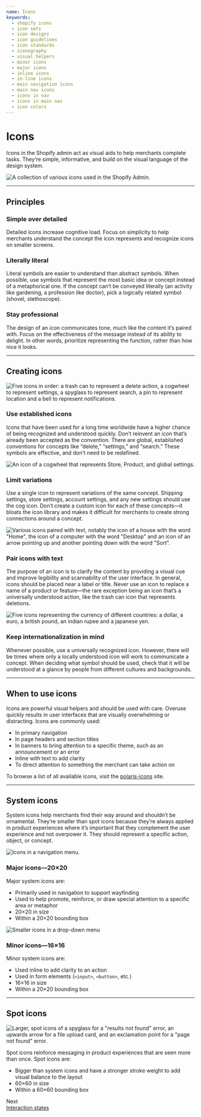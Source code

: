 ```yaml
---
name: Icons
keywords:
  - shopify icons
  - icon sets
  - icon designs
  - icon guidelines
  - icon standards
  - iconography
  - visual helpers
  - minor icons
  - major icons
  - inline icons
  - in-line icons
  - main navigation icons
  - main nav icons
  - icons in nav
  - icons in main nav
  - icon colors
---
```


# Icons

Icons in the Shopify admin act as visual aids to help merchants complete tasks. They’re simple, informative, and build on the visual language of the design system.

<!-- showcasecontent -->

![A collection of various icons used in the Shopify Admin.](/images/design/icons/icons-intro@2x.png)

<!-- end -->

---

## Principles

<!-- keywords: icon principles, icons, how to use icons -->

### Simple over detailed

Detailed icons increase cognitive load. Focus on simplicity to help merchants understand the concept the icon represents and recognize icons on smaller screens.

### Literally literal

Literal symbols are easier to understand than abstract symbols. When possible, use symbols that represent the most basic idea or concept instead of a metaphorical one. If the concept can’t be conveyed literally (an activity like gardening, a profession like doctor), pick a logically related symbol (shovel, stethoscope).

### Stay professional

The design of an icon communicates tone, much like the content it’s paired with. Focus on the effectiveness of the message instead of its ability to delight. In other words, prioritize representing the function, rather than how nice it looks.

---

## Creating icons

<!-- showcasecontent -->

![Five icons in order: a trash can to represent a delete action, a cogwheel to represent settings, a spyglass to represent search, a pin to represent location and a bell to represent notifications.](/images/design/icons/icons-established@2x.png)

### Use established icons

Icons that have been used for a long time worldwide have a higher chance of being recognized and understood quickly. Don’t reinvent an icon that’s already been accepted as the convention. There are global, established conventions for concepts like “delete,” “settings,” and “search.” These symbols are effective, and don’t need to be redefined.

<!-- end -->

<!-- showcasecontent -->

![An icon of a cogwheel that represents Store, Product, and global settings.](/images/design/icons/icons-limit-variations@2x.png)

### Limit variations

Use a single icon to represent variations of the same concept. Shipping settings, store settings, account settings, and any new settings should use the cog icon. Don’t create a custom icon for each of these concepts—it bloats the icon library and makes it difficult for merchants to create strong connections around a concept.

<!-- end -->
<!-- showcasecontent -->

![Various icons paired with text, notably the icon of a house with the word "Home", the icon of a computer with the word "Desktop" and an icon of an arrow pointing up and another pointing down with the word "Sort".](/images/design/icons/icons-pairing@2x.png)

### Pair icons with text

The purpose of an icon is to clarify the content by providing a visual cue and improve legibility and scannability of the user interface. In general, icons should be placed near a label or title. Never use an icon to replace a name of a product or feature—the rare exception being an icon that’s a universally understood action, like the trash can icon that represents deletions.

<!-- end -->
<!-- showcasecontent -->

![Five icons representing the currency of different countries: a dollar, a euro, a british pound, an indian rupee and a japanese yen.](/images/design/icons/icons-internationalization@2x.png)

### Keep internationalization in mind

Whenever possible, use a universally recognized icon. However, there will be times where only a locally understood icon will work to communicate a concept. When deciding what symbol should be used, check that it will be understood at a glance by people from different cultures and&nbsp;backgrounds.

<!-- end -->

---

## When to use icons

<!-- keywords: icon use cases, navigation icons, page header icons, section title icons, banner icons, inline icons, action icons -->

Icons are powerful visual helpers and should be used with care. Overuse quickly results in user interfaces that are visually overwhelming or distracting.
Icons are commonly used:

- In primary navigation
- In page headers and section titles
- In banners to bring attention to a specific theme, such as an announcement or an error
- Inline with text to add clarity
- To direct attention to something the merchant can take action on

To browse a list of all available icons, visit the [polaris-icons](https://polaris-icons.shopify.com/) site.

---

## System icons

<!-- keywords: icon sizing, icon sizes, minor icons, major icons, small icons, navigation icons, button icons -->

System icons help merchants find their way around and shouldn’t be ornamental. They’re smaller than spot icons because they’re always applied in product experiences where it’s important that they complement the user experience and not overpower it. They should represent a specific action, object, or concept.

<!-- centeredcontent -->

![Icons in a navigation menu.](/images/design/icons/icons-system-20@2x.png)

### Major icons—20×20

Major system icons are:

- Primarily used in navigation to support wayfinding
- Used to help promote, reinforce, or draw special attention to a specific area or metaphor
- 20×20 in size
- Within a 20×20 bounding box

<!-- end -->

<!-- centeredcontent -->

![Smaller icons in a drop-down menu](/images/design/icons/icons-system-16@2x.png)

### Minor icons—16×16

Minor system icons are:

- Used inline to add clarity to an action
- Used in form elements (`<input>`, `<button>`, etc.)
- 16×16 in size
- Within a 20×20 bounding box

<!-- end -->

---

## Spot icons

<!-- keywords: large icons, spot icons -->

<!-- showcasecontent -->

![Larger, spot icons of a spyglass for a "results not found" error, an upwards arrow for a file upload card, and an exclamation point for a "page not found" error.](/images/design/icons/icons-spot@2x.png)

Spot icons reinforce messaging in product experiences that are seen more than once. Spot&nbsp;icons&nbsp;are:

- Bigger than system icons and have a stronger stroke weight to add visual balance to the layout
- 60×60 in size
- Within a 60×60 bounding box

<!-- end -->

<div class="NextPage">
Next<br/>
<a href="/design/interaction-states#navigation">Interaction states</a>
</div>
